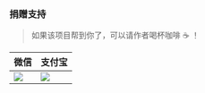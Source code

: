 ### 捐赠支持
> 如果该项目帮到你了，可以请作者喝杯咖啡 ☕ ！

|   微信  |   支付宝  |
|--- | --- |
|  ![](https://)   |  ![](https://)  |

